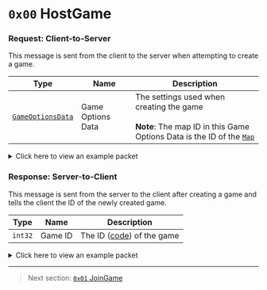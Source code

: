 # `0x00` HostGame

### Request: Client-to-Server

This message is sent from the client to the server when attempting to create a game.

| Type | Name | Description |
| --- | --- | --- |
| [`GameOptionsData`](../07_miscellaneous/01_the_structure_of_the_gameoptionsdata_object.md) | Game Options Data | The settings used when creating the game<br><br>**Note**: The map ID in this Game Options Data is the ID of the [`Map`](../01_packet_structure/06_enums.md#map) |

<details>
    <summary>Click here to view an example packet</summary>

```
01              # Reliable packet
0002            # Nonce
2b0000          # Hazel message (tag of 0x00 = HostGame)
    2a          # Game Options Data Length: 42
    02          # Game Optiona Data Version: 2
    0a          # Max Number of Players: 10
    00010000    # Keywords: 256 (English)
    02          # Map: 2 (Polus)
    0000803f    # Player Speed Modifier: 1.0x
    0000003f    # Crewmate Light Modifier: 0.5x
    0000c03f    # Impostor Light Modifier: 1.5x
    0000f041    # Kill Cooldown: 30s
    02          # Number of Common Tasks: 2
    01          # Number of Long Tasks: 1
    05          # Number of Short Tasks: 5
    01000000    # Number of Emergency Meetings: 1
    02          # Number of Impostors: 2
    00          # Kill Distance: 0 (Short)
    0f000000    # Discussion Time: 15s
    78000000    # Voting Time: 120s
    00          # Is Defaults: False
    0f          # Emergency Cooldown: 15s
```
</details>

### Response: Server-to-Client

This message is sent from the server to the client after creating a game and tells the client the ID of the newly created game.

| Type | Name | Description |
| --- | --- | --- |
| `int32` | Game ID | The ID ([code](../07_miscellaneous/02_converting_game_ids_to_and_from_game_codes.md)) of the game |

<details>
    <summary>Click here to view an example packet</summary>

```
01              # Reliable packet
0001            # Nonce
040000          # Hazel message (tag of 0x00 = HostGame)
    d3503f8a    # Game ID: -1975562029 (REDSUS)
```
</details>

---

> Next section: [`0x01` JoinGame](01_joingame.md)
